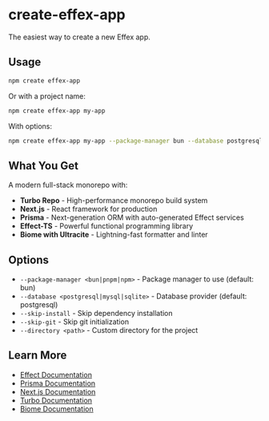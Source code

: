 # create-effex-app

The easiest way to create a new Effex app.

## Usage

```bash
npm create effex-app
```

Or with a project name:

```bash
npm create effex-app my-app
```

With options:

```bash
npm create effex-app my-app --package-manager bun --database postgresql
```

## What You Get

A modern full-stack monorepo with:

- **Turbo Repo** - High-performance monorepo build system
- **Next.js** - React framework for production
- **Prisma** - Next-generation ORM with auto-generated Effect services
- **Effect-TS** - Powerful functional programming library
- **Biome with Ultracite** - Lightning-fast formatter and linter

## Options

- `--package-manager <bun|pnpm|npm>` - Package manager to use (default: bun)
- `--database <postgresql|mysql|sqlite>` - Database provider (default: postgresql)
- `--skip-install` - Skip dependency installation
- `--skip-git` - Skip git initialization
- `--directory <path>` - Custom directory for the project

## Learn More

- [Effect Documentation](https://effect.website)
- [Prisma Documentation](https://www.prisma.io/docs)
- [Next.js Documentation](https://nextjs.org/docs)
- [Turbo Documentation](https://turbo.build/repo/docs)
- [Biome Documentation](https://biomejs.dev)
